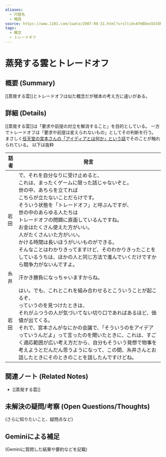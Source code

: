```yaml
---
aliases:
  - 代替名
  - 略語
source: https://www.1101.com/iwata/2007-08-31.html?srsltid=AfmBOoo5GtDNbmR1gSTjtz06SdgNYkAwOSBYx38YG-bK_6XqpojRw_Cp
tags:
  - 概念
  - トレードオフ
---
```

# 蒸発する雲とトレードオフ

## 概要 (Summary)
[[蒸発する雲]]とトレードオフは似た概念だが根本の考え方に違いがある。

## 詳細 (Details)
[[蒸発する雲]]は「要求や前提の対立を解消すること」を目的としている。
一方でトレードオフは「要求や前提は変えられないもの」としてその判断を行う。
まさしく[任天堂の宮本さんの「アイディアとは何か」という話](https://www.1101.com/iwata/2007-08-31.html?srsltid=AfmBOoo5GtDNbmR1gSTjtz06SdgNYkAwOSBYx38YG-bK_6XqpojRw_Cp)でそのことが触れられている。
以下は抜粋

| 話者  | 発言                                                                                                                                                                                                                                                                                                           |
| --- | ------------------------------------------------------------------------------------------------------------------------------------------------------------------------------------------------------------------------------------------------------------------------------------------------------------ |
| 岩田  | で、それを自分なりに受け止めると、  <br>これは、まったくゲームに限った話じゃないぞと。  <br>世の中、あちらを立てれば  <br>こちらが立たないことだらけです。  <br>そういう状態を「トレードオフ」と呼ぶんですが、  <br>世の中のあらゆる人たちは  <br>トレードオフの問題に直面しているんですね。  <br>お金はたくさん使えた方がいい。  <br>人がたくさんいた方がいい。  <br>かける時間は長いほうがいいものができる。  <br>そんなことはわかりきってますけど、そのわかりきったことをしているうちは、ほかの人と同じ方法で進んでいくだけですから競争力がないんですよ。 |
| 糸井  | 汗かき勝負になっちゃいますからね。                                                                                                                                                                                                                                                                                            |
| 岩田  | はい。でも、これとこれを組み合わせるとこういうことが起こるぞ、  <br>っていうのを見つけたときは、  <br>それがふつうの人が気づいてない切り口であればあるほど、価値が出てくる。  <br>それで、宮本さんがなにかの会議で、「そういうのをアイデアっていうんだよ」って言ったのを聞いたときに、これは、すごく適応範囲が広い考え方だから、自分もそういう発想で物事を考えようとだんだん思うようになって、この間、糸井さんとお話したときにそのときのことを話したんですけどね。                                                                   |
## 関連ノート (Related Notes)
- [[蒸発する雲]]

## 未解決の疑問/考察 (Open Questions/Thoughts)
(さらに知りたいこと、疑問点など)

## Geminiによる補足
(Geminiに質問した結果や要約などを記載)